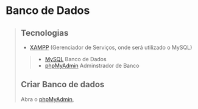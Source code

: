 # Banco de Dados
>## Tecnologias
>- [XAMPP](https://www.apachefriends.org/download.html) (Gerenciador de Serviços, onde será utilizado o MySQL)
>>- [MySQL](https://dev.mysql.com/doc/) Banco de Dados
>>- [phpMyAdmin](https://www.phpmyadmin.net/) Adminstrador de Banco
>
>## Criar Banco de dados
>Abra o [phpMyAdmin](https://www.phpmyadmin.net/), 
